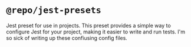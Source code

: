 # `@repo/jest-presets`

 Jest preset for use in projects. This preset provides a simple way to configure Jest for your project, making it easier to write and run tests. I'm so sick of writing up these confiusing config files.